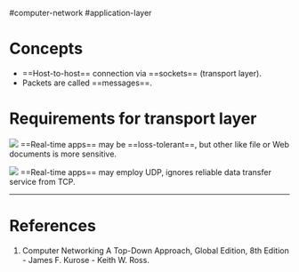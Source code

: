 #computer-network #application-layer 

# Concepts
- ==Host-to-host== connection via ==sockets== (transport layer).
- Packets are called ==messages==.
# Requirements for transport layer
![](Pasted%20image%2020240512091822.png)
==Real-time apps== may be ==loss-tolerant==, but other like file or Web documents is more sensitive.

![](Pasted%20image%2020240512092036.png)
==Real-time apps== may employ UDP, ignores reliable data transfer service from TCP.

---
# References
1. Computer Networking  A Top-Down Approach, Global Edition, 8th Edition - James F. Kurose - Keith W. Ross.
